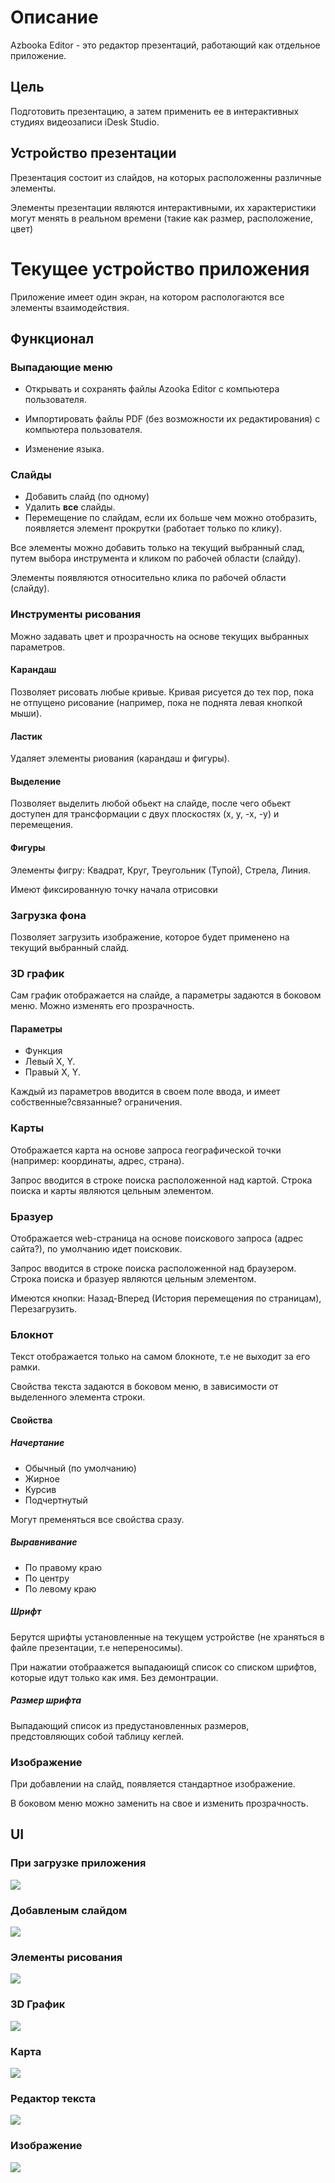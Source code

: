 # Описание

Azbooka Editor - это редактор презентаций, работающий как отдельное приложение.

## Цель

Подготовить презентацию, а затем применить ее в интерактивных студиях видеозаписи iDesk Studio.

## Устройство презентации

Презентация состоит из слайдов, на которых расположенны различные элементы.

Элементы презентации являются интерактивными, их характеристики могут менять в реальном времени (такие как размер, расположение, цвет)

# Текущее устройство приложения

Приложение имеет один экран, на котором распологаются все элементы взаимодействия.

## Функционал

### Выпадающие меню

- Открывать и сохранять файлы Azooka Editor с компьютера пользователя.
- Импортировать файлы PDF (без возможности их редактирования) с компьютера пользователя.

- Изменение языка.

### Слайды

- Добавить слайд (по одному)
- Удалить **все** слайды.
- Перемещение по слайдам, если их больше чем можно отобразить, появляется элемент прокрутки (работает только по клику).

Все элементы можно добавить только на текущий выбранный слад, путем выбора инструмента и кликом по рабочей области (слайду).

Элементы появляются относительно клика по рабочей области (слайду).

### Инструменты рисования

Можно задавать цвет и прозрачность на основе текущих выбранных параметров.

#### Карандаш

Позволяет рисовать любые кривые. Кривая рисуется до тех пор, пока не отпущено рисование (например, пока не поднята левая кнопкой мыши).

#### Ластик

Удаляет элементы риования (карандаш и фигуры).

#### Выделение

Позволяет выделить любой обьект на слайде, после чего обьект доступен для трансформации с двух плоскостях (x, y, -x, -y) и перемещения.

#### Фигуры

Элементы фигру: Квадрат, Круг, Треугольник (Тупой), Стрела, Линия.

Имеют фиксированную точку начала отрисовки

### Загрузка фона

Позволяет загрузить изображение, которое будет применено на текущий выбранный слайд.

### 3D график

Сам график отображается на слайде, а параметры задаются в боковом меню. Можно изменять его прозрачность.

#### Параметры

- Функция
- Левый X, Y.
- Правый X, Y.

Каждый из параметров вводится в своем поле ввода, и имеет собственные?связанные? ограничения.

### Карты

Отображается карта на основе запроса географической точки (например: координаты, адрес, страна).

Запрос вводится в строке поиска расположенной над картой. Строка поиска и карты являются цельным элементом.

### Бразуер

Отображается web-страница на основе поискового запроса (адрес сайта?), по умолчанию идет поисковик.

Запрос вводится в строке поиска расположенной над браузером. Строка поиска и бразуер являются цельным элементом.

Имеются кнопки: Назад-Вперед (История перемещения по страницам), Перезагрузить.

### Блокнот 

Текст отображается только на самом блокноте, т.е не выходит за его рамки.

Свойства текста задаются в боковом меню, в зависимости от выделенного элемента строки.

#### Свойства

##### Начертание
- Обычный (по умолчанию)
- Жирное
- Курсив
- Подчертнутый

Могут пременяться все свойства сразу.

##### Выравнивание
- По правому краю
- По центру
- По левому краю

##### Шрифт

Берутся шрифты установленные на текущем устройстве (не храняться в файле презентации, т.е непереносимы).

При нажатии отобраажется выпадаюищй список со списком шрифтов, которые идут только как имя. Без демонтрации.

##### Размер шрифта

Выпадающий список из предустановленных размеров, предстовляющих собой таблицу кеглей.

### Изображение

При добавлении на слайд, появляется стандартное изображение.

В боковом меню можно заменить на свое и изменить прозрачность.

## UI

### При загрузке приложения

![](./assets/1-base.png)

### Добавленым слайдом

![](./assets/2-slide.png)

### Элементы рисования

![](./assets/3-drawing.png)

### 3D График

![](./assets/4-graph.png)

### Карта

![](./assets/5-map.png)

### Редактор текста

![](./assets/6-editor.png)

### Изображение

![](./assets/7-image.png)

